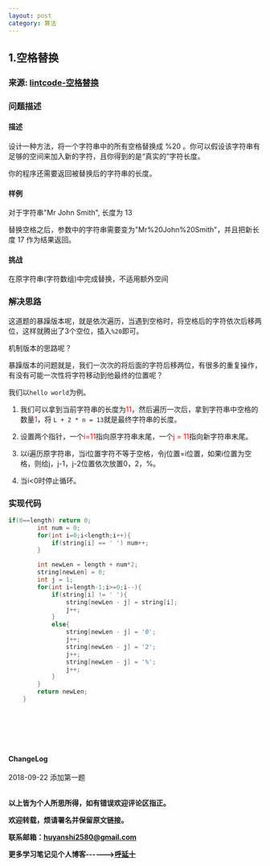 ```yaml
---
layout: post
category: 算法
---
```



## 1.空格替换

### 来源: <a href="https://www.lintcode.com/problem/space-replacement/description">lintcode-空格替换</a>

### 问题描述

#### 描述
设计一种方法，将一个字符串中的所有空格替换成 %20 。你可以假设该字符串有足够的空间来加入新的字符，且你得到的是“真实的”字符长度。

你的程序还需要返回被替换后的字符串的长度。

#### 样例

对于字符串"Mr John Smith", 长度为 13

替换空格之后，参数中的字符串需要变为"Mr%20John%20Smith"，并且把新长度 17 作为结果返回。

#### 挑战

在原字符串(字符数组)中完成替换，不适用额外空间

### 解决思路

这道题的暴躁版本呢，就是依次遍历，当遇到空格时，将空格后的字符依次后移两位，这样就腾出了3个空位，插入```%20```即可。

机制版本的思路呢？

暴躁版本的问题就是，我们一次次的将后面的字符后移两位，有很多的重复操作，有没有可能一次性将字符移动到他最终的位置呢？

我们以```hello world```为例。


1. 我们可以拿到当前字符串的长度为<font color="red">11</font>，然后遍历一次后，拿到字符串中空格的数量<font color="red">1</font>，将 ```L + 2 * n = 13```就是最终字符串的长度。

2. 设置两个指针，一个<font color="red">i=11</font>指向原字符串末尾，一个<font color="red">j = 11</font>指向新字符串末尾。

3. 以i遍历原字符串，当i位置字符不等于空格，令j位置=i位置，如果i位置为空格，则给j，j-1，j-2位置依次放置0，2，%。

4. 当i<0时停止循环。


### 实现代码

```java
if(0==length) return 0;
        int num = 0;
        for(int i=0;i<length;i++){
            if(string[i] == ' ') num++;
        }

        int newLen = length + num*2;
        string[newLen] = 0;
        int j = 1;
        for(int i=length-1;i>=0;i--){
            if(string[i] != ' '){
                string[newLen - j] = string[i];
                j++;
            }
            else{
                string[newLen - j] = '0';
                j++;
                string[newLen - j] = '2';
                j++;
                string[newLen - j] = '%';
                j++;
            }
        }
        return newLen;
    }
```







<br>
<br>
<br>
<br>
<h4>ChangeLog</h4>
2018-09-22 添加第一题
<br>
<br>

**以上皆为个人所思所得，如有错误欢迎评论区指正。**

**欢迎转载，烦请署名并保留原文链接。**

**联系邮箱：huyanshi2580@gmail.com**

**更多学习笔记见个人博客------><a href="{{ site.baseurl }}/">呼延十</a>**
